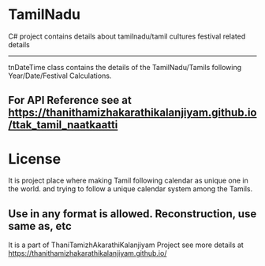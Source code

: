 # TamilNadu

C# project contains details about tamilnadu/tamil cultures festival related details

---------------------------
tnDateTime class contains the details of the TamilNadu/Tamils following Year/Date/Festival Calculations.

For API Reference see at https://thanithamizhakarathikalanjiyam.github.io/ttak_tamil_naatkaatti
------------------------------

License
==============================

It is project place where making Tamil following calendar as unique one in the world. and trying to follow a unique calendar system among the Tamils.


Use in any format is allowed. Reconstruction, use same as, etc
--------------------------------

It is a part of ThaniTamizhAkarathiKalanjiyam Project see more details at https://thanithamizhakarathikalanjiyam.github.io/